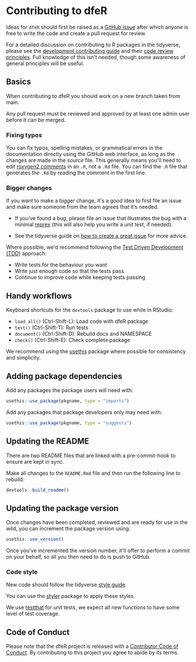 # Contributing to dfeR

Ideas for `dfeR` should first be raised as a [GitHub issue](https://github.com/dfe-analytical-services/dfeR) after which anyone is free to write the code and create a pull request for review. 

For a detailed discussion on contributing to R packages in the tidyverse, please see the [development contributing guide](https://rstd.io/tidy-contrib) and their [code review principles](https://code-review.tidyverse.org/). Full knowledge of this isn't needed, though some awareness of general principles will be useful.

## Basics

When contributing to dfeR you should work on a new branch taken from main.

Any pull request must be reviewed and approved by at least one admin user before it can be merged. 

### Fixing typos

You can fix typos, spelling mistakes, or grammatical errors in the documentation directly using the GitHub web interface, as long as the changes are made in the _source_ file. 
This generally means you'll need to edit [roxygen2 comments](https://roxygen2.r-lib.org/articles/roxygen2.html) in an `.R`, not a `.Rd` file. 
You can find the `.R` file that generates the `.Rd` by reading the comment in the first line.

### Bigger changes

If you want to make a bigger change, it's a good idea to first file an issue and make sure someone from the team agrees that it’s needed. 

- If you’ve found a bug, please file an issue that illustrates the bug with a minimal 
[reprex](https://www.tidyverse.org/help/#reprex) (this will also help you write a unit test, if needed).

- See the tidyverse guide on [how to create a great issue](https://code-review.tidyverse.org/issues/) for more advice.

Where possible, we'd recommend following the [Test Driven Development (TDD)](https://testdriven.io/test-driven-development/) approach:

- Write tests for the behaviour you want
- Write just enough code so that the tests pass
- Continue to improve code while keeping tests passing

## Handy workflows

Keyboard shortcuts for the `devtools` package to use while in RStudio:
- `load_all()` (Ctrl-Shift-L): Load code with dfeR package
- `test()` (Ctrl-Shift-T): Run tests
- `document()` (Ctrl-Shift-D): Rebuild docs and NAMESPACE
- `check()` (Ctrl-Shift-E): Check complete package

We recommend using the [usethis](https://usethis.r-lib.org/index.html) package where possible for consistency and simplicity.

## Adding package dependencies

Add any packages the package users will need with:
``` r
usethis::use_package(pkgname, type = "imports")
```

Add any packages that package developers only may need with:
``` r
usethis::use_package(pkgname, type = "suggests")
```

## Updating the README

There are two README files that are linked with a pre-commit-hook to ensure are kept in sync.

Make all changes to the `README.Rmd` file and then run the following line to rebuild:

``` r
devtools::build_readme()
```

## Updating the package version

Once changes have been completed, reviewed and are ready for use in the wild, you can increment the package version using:
``` r
usethis::use_version()
```

Once you've incremented the version number, it'll offer to perform a commit on your behalf, so all you then need to do is push to GitHub.

### Code style

New code should follow the tidyverse [style guide](https://style.tidyverse.org). 

You can use the [styler](https://CRAN.R-project.org/package=styler) package to apply these styles.  

We use [testthat](https://cran.r-project.org/package=testthat) for unit tests, we expect all new functions to have some level of test coverage.  

## Code of Conduct

Please note that the dfeR project is released with a [Contributor Code of Conduct](CODE_OF_CONDUCT.md). By contributing to this project you agree to abide by its terms.
